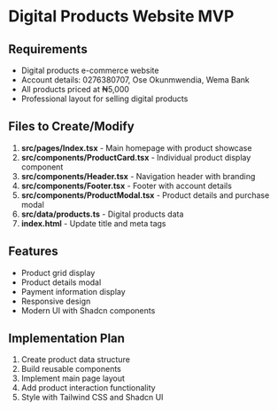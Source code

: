 # Digital Products Website MVP

## Requirements
- Digital products e-commerce website
- Account details: 0276380707, Ose Okunmwendia, Wema Bank
- All products priced at ₦5,000
- Professional layout for selling digital products

## Files to Create/Modify
1. **src/pages/Index.tsx** - Main homepage with product showcase
2. **src/components/ProductCard.tsx** - Individual product display component
3. **src/components/Header.tsx** - Navigation header with branding
4. **src/components/Footer.tsx** - Footer with account details
5. **src/components/ProductModal.tsx** - Product details and purchase modal
6. **src/data/products.ts** - Digital products data
7. **index.html** - Update title and meta tags

## Features
- Product grid display
- Product details modal
- Payment information display
- Responsive design
- Modern UI with Shadcn components

## Implementation Plan
1. Create product data structure
2. Build reusable components
3. Implement main page layout
4. Add product interaction functionality
5. Style with Tailwind CSS and Shadcn UI